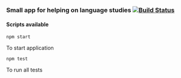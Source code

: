 ### Small app for helping on language studies [![Build Status](https://travis-ci.org/renie/lang-learn-helper-front.svg?branch=master)](https://travis-ci.org/renie/lang-learn-helper-front)

#### Scripts available

```
npm start
```
To start application

```
npm test
```
To run all tests
